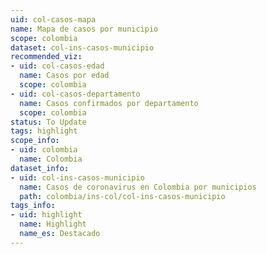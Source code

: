 ```yaml
---
uid: col-casos-mapa
name: Mapa de casos por municipio
scope: colombia
dataset: col-ins-casos-municipio
recommended_viz:
- uid: col-casos-edad
  name: Casos por edad
  scope: colombia
- uid: col-casos-departamento
  name: Casos confirmados por departamento
  scope: colombia
status: To Update
tags: highlight
scope_info:
- uid: colombia
  name: Colombia
dataset_info:
- uid: col-ins-casos-municipio
  name: Casos de coronavirus en Colombia por municipios
  path: colombia/ins-col/col-ins-casos-municipio
tags_info:
- uid: highlight
  name: Highlight
  name_es: Destacado
---
```


